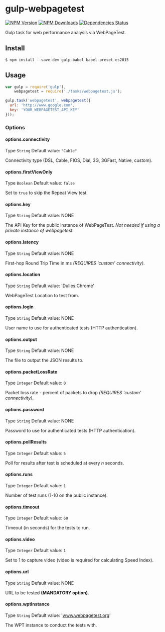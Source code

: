# gulp-webpagetest

[![NPM Version](https://img.shields.io/npm/v/gulp-webpagetest.svg?style=flat)](https://www.npmjs.org/package/gulp-webpagetest)
[![NPM Downloads](https://img.shields.io/npm/dm/gulp-webpagetest.svg?style=flat)](https://www.npmjs.org/package/gulp-webpagetest)
[![Dependencies Status](https://david-dm.org/marcelduran/gulp-webpagetest.png)](https://david-dm.org/ivangabriele/gulp-webpagetest)

Gulp task for web performance analysis via WebPageTest.

## Install

```
$ npm install --save-dev gulp-babel babel-preset-es2015
```

## Usage

```js
var gulp = require('gulp'),
    webpagetest = require('./tasks/webpagetest.js');

gulp.task('webpagetest', webpagetest({
  url: 'http://www.google.com',
  key: 'YOUR_WEBPAGETEST_API_KEY'
}));
```

### Options

#### options.connectivity

Type `String`
Default value: `"Cable"`

Connectivity type (DSL, Cable, FIOS, Dial, 3G, 3GFast, Native, custom).

#### options.firstViewOnly

Type `Boolean`
Default value: `false`

Set to `true` to skip the Repeat View test.

#### options.key

Type `String`
Default value: NONE

The API Key for the public instance of WebPageTest. *Not needed if using a private instance of webpagetest.*

#### options.latency

Type `String`
Default value: NONE

First-hop Round Trip Time in ms *(REQUIRES 'custom' connectivity)*.

#### options.location

Type `String`
Default value: 'Dulles:Chrome'

WebPageTest Location to test from.

#### options.login

Type `String`
Default value: NONE

User name to use for authenticated tests (HTTP authentication).

#### options.output

Type `String`
Default value: NONE

The file to output the JSON results to.

#### options.packetLossRate

Type `Integer`
Default value: `0`

Packet loss rate - percent of packets to drop *(REQUIRES 'custom' connectivity)*.

#### options.password

Type `String`
Default value: NONE

Password to use for authenticated tests (HTTP authentication).

#### options.pollResults

Type `Integer`
Default value: `5`

Poll for results after test is scheduled at every *n* seconds.

#### options.runs

Type `Integer`
Default value: `1`

Number of test runs (1-10 on the public instance).

#### options.timeout

Type `Integer`
Default value: `60`

Timeout (in seconds) for the tests to run.

#### options.video

Type `Integer`
Default value: `1`

Set to 1 to capture video (video is required for calculating Speed Index).

#### options.url

Type `String`
Default value: NONE

URL to be tested **(MANDATORY option)**.

#### options.wptInstance

Type `String`
Default value: 'www.webpagetest.org'

The WPT instance to conduct the tests with.
